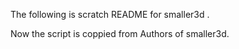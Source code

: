 The following is scratch README for smaller3d .




















 Now the script is coppied from Authors of smaller3d.